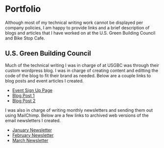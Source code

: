 # Portfolio
Although most of my technical writing work cannot be displayed per company policies,
I am happy to provide links and a brief description of blogs and articles that I have worked on 
at the U.S. Green Building Council and Bike Stop Cafe. 

## U.S. Green Building Council 
Much of the technical writing I was in charge of at USGBC was through their custom wordpress blog. 
I was in charge of creating content and editting the code of the blog to fit their brand as needed.
Below are a couple links to blog posts and event articles I created.

* [Event Sign Up Page](https://usgreenbuildingcouncilstlouisregionalchapter.wildapricot.org/widget/event-2902897)
* [Blog Post 1](https://www.usgbc-mogateway.org/2018/01/)
* [Blog Post 2](https://www.usgbc-mogateway.org/2018/04/)

I was also in charge of writing monthly newsletters and sending them out using MailChimp.
Below are a few links to archived web versions of the email newsletters I created. 
* [January Newsletter](https://myemail.constantcontact.com/USGBC-Missouri-Gateway-Chapter-January-E-news.html?soid=1102099479812&aid=9o0PXMesZA8)
* [February Newsletter](https://myemail.constantcontact.com/USGBC-Missouri-Gateway-Chapter-February-E-news.html?soid=1102099479812&aid=Sv0oCbvv2wA)
* [March Newsletter](https://myemail.constantcontact.com/USGBC-Missouri-Gateway-Chapter-March-E-news.html?soid=1102099479812&aid=COGxp-6lc58)